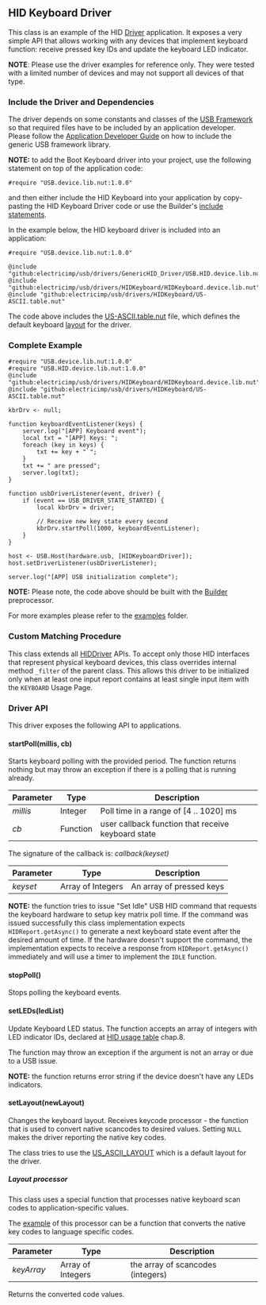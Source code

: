 ## HID Keyboard Driver

This class is an example of the HID [Driver](../../docs/HIDDriverGuide.md) application.
It exposes a very simple API that allows working with any devices that implement
keyboard function: receive pressed key IDs and update the keyboard LED indicator.

**NOTE**: Please use the driver examples for reference only. They were tested with a limited number
of devices and may not support all devices of that type.

### Include the Driver and Dependencies

The driver depends on some constants and classes of the
[USB Framework](../../docs/DriverDevelopmentGuide.md) so that required files have
to be included by an application developer. Please follow the
[Application Developer Guide](../../docs/ApplicationDevelopmentGuide.md#including-usb-framework-and-driver-libraries)
on how to include the generic USB framework library.

**NOTE:** to add the Boot Keyboard driver into your project, use the following statement
on top of the application code:
```
#require "USB.device.lib.nut:1.0.0"
```
and then either include the HID Keyboard into your application
by copy-pasting the HID Keyboard Driver code
or use the Builder's [include statements](https://github.com/electricimp/builder#include).

In the example below, the HID keyboard driver is included into an application:

```squirrel
#require "USB.device.lib.nut:1.0.0"

@include "github:electricimp/usb/drivers/GenericHID_Driver/USB.HID.device.lib.nut"
@include "github:electricimp/usb/drivers/HIDKeyboard/HIDKeyboard.device.lib.nut"
@include "github:electricimp/usb/drivers/HIDKeyboard/US-ASCII.table.nut"
```

The code above includes the [US-ASCII.table.nut](./US-ASCII.table.nut) file, which defines the
default keyboard [layout](#setlayoutnewlayout) for the driver.

### Complete Example

```squirrel
#require "USB.device.lib.nut:1.0.0"
#require "USB.HID.device.lib.nut:1.0.0"
@include "github:electricimp/usb/drivers/HIDKeyboard/HIDKeyboard.device.lib.nut"
@include "github:electricimp/usb/drivers/HIDKeyboard/US-ASCII.table.nut"

kbrDrv <- null;

function keyboardEventListener(keys) {
    server.log("[APP] Keyboard event");
    local txt = "[APP] Keys: ";
    foreach (key in keys) {
        txt += key + " ";
    }
    txt += " are pressed";
    server.log(txt);
}

function usbDriverListener(event, driver) {
    if (event == USB_DRIVER_STATE_STARTED) {
        local kbrDrv = driver;

        // Receive new key state every second
        kbrDrv.startPoll(1000, keyboardEventListener);
    }
}

host <- USB.Host(hardware.usb, [HIDKeyboardDriver]);
host.setDriverListener(usbDriverListener);

server.log("[APP] USB initialization complete");
```

**NOTE:** Please note, the code above should be built
with the [Builder](https://github.com/electricimp/builder) preprocessor.

For more examples please refer to the [examples](./examples) folder.

### Custom Matching Procedure

This class extends all [HIDDriver](./../../docs/HIDDriverGuide.md#public-api) APIs.
To accept only those HID interfaces that represent physical keyboard devices,
this class overrides internal method `_filter` of the parent class. This allows
this driver to be initialized only when at least one input report contains at
least single input item with the `KEYBOARD` Usage Page.

### Driver API

This driver exposes the following API to applications.

#### startPoll(millis, cb)

Starts keyboard polling with the provided period. The function returns nothing
but may throw an exception if there is a polling that is running already.

| Parameter | Type | Description |
| --------- | ---- | ----------- |
| *millis* | Integer| Poll time in a range of [4 .. 1020] ms |
| *cb* | Function |user callback function that receive keyboard state |

The signature of the callback is: *callback(keyset)*

| Parameter | Type | Description |
| --------- | ---- | ----------- |
| *keyset* | Array of Integers | An array of pressed keys |


**NOTE:** the function tries to issue "Set Idle" USB HID command that requests
the keyboard hardware to setup key matrix poll time. If the command was issued
successfully this class implementation expects `HIDReport.getAsync()` to
generate a next keyboard state event after the desired amount of time. If the hardware
doesn't support the command, the implementation expects to receive a response
from `HIDReport.getAsync()` immediately and will use a timer to implement the `IDLE` function.

#### stopPoll()

Stops polling the keyboard events.

#### setLEDs(ledList)

Update Keyboard LED status. The function accepts an array of
integers with LED indicator IDs, declared at
[HID usage table](http://www.usb.org/developers/hidpage/Hut1_12v2.pdf) chap.8.

The function may throw an exception if the argument is not an array or due to a USB issue.

**NOTE:** the function returns error string if the device doesn't have any LEDs indicators.

#### setLayout(newLayout)

Changes the keyboard layout. Receives keycode processor - the function that is used
to convert native scancodes to desired values.
Setting `NULL` makes the driver reporting the native key codes.

The class tries to use the [US_ASCII_LAYOUT](./US-ASCII.table.nut)
which is a default layout for the driver.

##### Layout processor

This class uses a special function that processes native keyboard scan codes to application-specific values.

The [example](./US-ASCII.table.nut) of this processor can be a function that
converts the native key codes to language specific codes.

| Parameter | Type | Description |
| --------- | ---- | ----------- |
| *keyArray* | Array of Integers | the array of scancodes (integers) |

Returns the converted code values.

